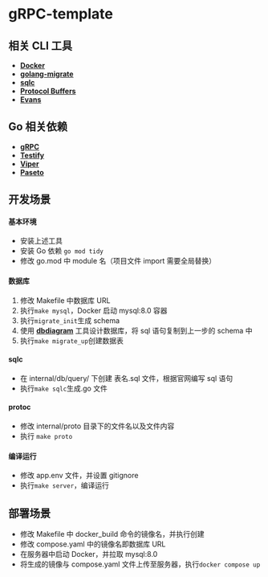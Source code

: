 # gRPC-template

## 相关 CLI 工具

- [**Docker**](https://hub.docker.com/)
- [**golang-migrate**](https://github.com/golang-migrate/migrate)
- [**sqlc**](https://docs.sqlc.dev/en/stable/index.html)
- [**Protocol Buffers**](https://protobuf.dev)
- [**Evans**](https://github.com/ktr0731/evans)

## Go 相关依赖

- [**gRPC**](https://grpc.io/)
- [**Testify**](https://github.com/stretchr/testify)
- [**Viper**](https://github.com/spf13/viper)
- [**Paseto**](https://github.com/o1egl/paseto)

## 开发场景

#### 基本环境

- 安装上述工具
- 安装 Go 依赖 `go mod tidy`
- 修改 go.mod 中 module 名（项目文件 import 需要全局替换）

#### 数据库

1. 修改 Makefile 中数据库 URL
2. 执行`make mysql`，Docker 启动 mysql:8.0 容器
3. 执行`migrate_init`生成 schema
4. 使用 [**dbdiagram**](https://dbdiagram.io/home) 工具设计数据库，将 sql 语句复制到上一步的 schema 中
5. 执行`make migrate_up`创建数据表

#### sqlc

- 在 internal/db/query/ 下创建 表名.sql 文件，根据官网编写 sql 语句
- 执行`make sqlc`生成.go 文件

#### protoc

- 修改 internal/proto 目录下的文件名以及文件内容
- 执行 `make proto`

#### 编译运行

- 修改 app.env 文件，并设置 gitignore
- 执行`make server`，编译运行

## 部署场景

- 修改 Makefile 中 docker_build 命令的镜像名，并执行创建
- 修改 compose.yaml 中的镜像名即数据库 URL
- 在服务器中启动 Docker，并拉取 mysql:8.0
- 将生成的镜像与 compose.yaml 文件上传至服务器，执行`docker compose up`
